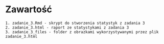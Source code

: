 # Zawartość

    1. zadanie_3.Rmd - skrypt do stworzenia statystyk z zadania 3
    2. zadanie_3.html - raport ze statystykami z zadania 3
    3. zadanie_3_files - folder z obrazkami wykorzystywanymi przez plik zadanie_3.html
